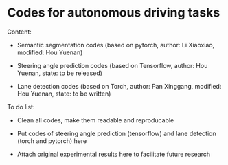 # Codes for autonomous driving tasks

Content:

- Semantic segmentation codes (based on pytorch, author: Li Xiaoxiao, modified: Hou Yuenan)

- Steering angle prediction codes (based on Tensorflow, author: Hou Yuenan, state: to be released)

- Lane detection codes (based on Torch, author: Pan Xinggang, modified: Hou Yuenan, state: to be written)


To do list:

- Clean all codes, make them readable and reproducable

- Put codes of steering angle prediction (tensorflow) and lane detection (torch and pytorch) here

- Attach original experimental results here to facilitate future research

